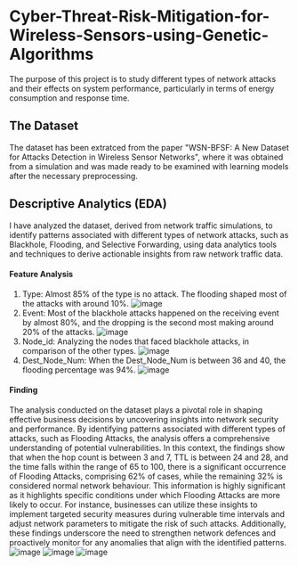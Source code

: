 # Cyber-Threat-Risk-Mitigation-for-Wireless-Sensors-using-Genetic-Algorithms
The purpose of this project is to study different types of network attacks and their effects on system performance, particularly in terms of energy consumption and response time.

## The Dataset
The dataset has been extratced from the paper "WSN-BFSF: A New Dataset for Attacks Detection in Wireless Sensor Networks", where it was obtained from a simulation and was made ready to be examined with learning models after the necessary preprocessing.

## Descriptive Analytics (EDA)
I have analyzed the dataset, derived from network traffic simulations, to identify patterns associated with different types of network attacks, such as Blackhole, Flooding, and Selective 
Forwarding, using data analytics tools and techniques to derive actionable insights from raw network traffic data.
#### Feature Analysis
1. Type: Almost 85% of the type is no attack. The flooding shaped most of the attacks with around 10%.
![image](https://github.com/user-attachments/assets/242a5ef0-f0cb-411b-aeee-caf7066d85d0)
2. Event: Most of the blackhole attacks happened on the receiving event by almost 80%, and the dropping is the second most making around 20% of the attacks.
![image](https://github.com/user-attachments/assets/c5147228-7c73-4afd-9f1c-305e44252e75)
3. Node_id: Analyzing the nodes that faced blackhole attacks, in comparison of the other types.
![image](https://github.com/user-attachments/assets/06f9eca2-6aa1-4fce-b8a2-9aa3599ba97f)
4. Dest_Node_Num: When the Dest_Node_Num is between 36 and 40, the flooding percentage was 94%.
![image](https://github.com/user-attachments/assets/a4a2de46-92e6-47aa-980f-c4880a2f608b)
#### Finding
The analysis conducted on the dataset plays a pivotal role in shaping effective business decisions by uncovering insights into network security and performance. By identifying patterns associated with different types of attacks, such as Flooding Attacks, the analysis offers a comprehensive understanding of potential vulnerabilities. 
In this context, the findings show that when the hop count is between 3 and 7, TTL is between 24 and 28, and the time falls within the range of 65 to 100, there is a significant occurrence of Flooding Attacks, comprising 62% of cases, while the remaining 32% is considered normal network behaviour.
This information is highly significant as it highlights specific conditions under which Flooding Attacks are more likely to occur. For instance, businesses can utilize these insights to implement targeted security measures during vulnerable time intervals and adjust network parameters to mitigate the risk of such attacks. Additionally, these findings underscore the need to strengthen network defences and proactively monitor for any anomalies that align with the identified patterns.
![image](https://github.com/user-attachments/assets/fb7de93a-5b85-41b6-b17b-484d364c7958)
![image](https://github.com/user-attachments/assets/5c42eb3a-e691-4ea4-8daf-7d6331ef3102)
![image](https://github.com/user-attachments/assets/2ba0be4d-9425-4de9-b5f3-61c0eb745993)






